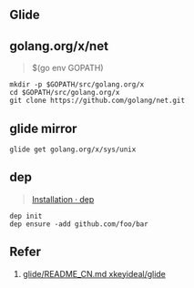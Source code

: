 
## Glide

## golang.org/x/net
> $(go env GOPATH)

```
mkdir -p $GOPATH/src/golang.org/x
cd $GOPATH/src/golang.org/x
git clone https://github.com/golang/net.git
```

## glide mirror

```
glide get golang.org/x/sys/unix
```

## dep
> [Installation · dep](https://golang.github.io/dep/docs/installation.html)

```
dep init
dep ensure -add github.com/foo/bar 

```

## Refer

1. [glide/README_CN.md xkeyideal/glide](https://github.com/xkeyideal/glide/blob/master/README_CN.md)